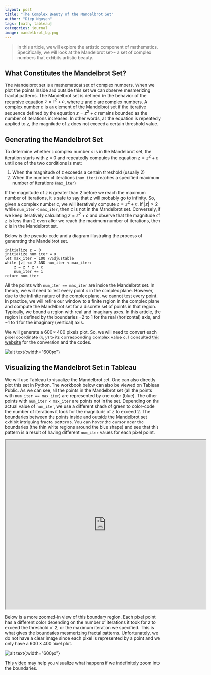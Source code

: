 ```yaml
---
layout: post
title: "The Complex Beauty of the Mandelbrot Set"
author: "Diep Nguyen"
tags: [math, tableau]
categories: journal
image: mandelbrot_bg.png
---
```

> In this article, we will explore the artistic component of mathematics. Specifically, we will look at the Mandelbrot set-- a set of complex numbers that exhibits artistic beauty.

 
## What Constitutes the Mandelbrot Set?

The Mandelbrot set is a mathematical set of complex numbers. When we plot the points inside and outside this set we can observe mesmerizing fractal patterns. The Mandelbrot set is defined by the behavior of the recursive equation $z = z^2 + c$, where $z$ and $c$ are complex numbers. A complex number $c$ is an element of the Mandelbrot set if the iterative sequence defined by the equation $z = z^2 + c$ remains bounded as the number of iterations increases. In other words, as the equation is repeatedly applied to $z$, the magnitude of z does not exceed a certain threshold value.


## Generating the Mandelbrot Set
To determine whether a complex number $c$ is in the Mandelbrot set, the iteration starts with $z = 0$ and repeatedly computes the equation $z = z^2 + c$ until one of the two conditions is met:

1. When the magnitude of z exceeds a certain threshold (usually 2)
2. When the number of iterations (`num_iter`) reaches a specified maximum number of iterations (`max_iter`)

If the magnitude of $z$ is greater than $2$ before we reach the maximum number of iterations, it is safe to say that $z$ will probably go to infinity. So, given a complex number $c$, we will iteratively compute $z = z^2 + c$. If $\lvert z \rvert > 2$ while `num_iter` $<$ `max_iter`, then $c$ is not in the Mandelbrot set. Conversely, if we keep iteratively calculating  $z = z^2 + c$ and observe that the magnitude of $z$ is less than $2$ even after we reach the maximum number of iterations, then $c$ is in the Mandelbrot set. 

Below is the pseudo-code and a diagram illustrating the process of generating the Mandelbrot set.

```
initialize z = 0
initialize num_iter = 0
let max_iter = 100 //adjustable
while |z| <= 2 AND num_iter < max_iter:
	z = z * z + c
	num_iter += 1
return num_iter
```

All the points with `num_iter == max_iter` are inside the Mandelbrot set. In theory, we will need to test every point $c$ in the complex plane. However, due to the infinite nature of the complex plane, we cannot test every point. In practice, we will refine our window to a finite region in the complex plane and compute the Mandelbrot set for a discrete set of points in that region. Typically, we bound a region with real and imaginary axes. In this article, the region is defined by the boundaries $-2$ to $1$ for the real (horizontal) axis, and $-1$ to $1$ for the imaginary (vertical) axis.

We will generate a $600 \times 400$ pixels plot. So, we will need to convert each pixel coordinate $(x,y)$ to its corresponding complex value $c$. I consulted [this website](https://www.codingame.com/playgrounds/2358/how-to-plot-the-mandelbrot-set/mandelbrot-set) for the conversion and the codes. 

![alt text](https://github.com/dnnguyen99/dnnguyen99.github.io/blob/gh-pages/assets/img/mandelbrot.png?raw=true){:width="600px"}
## Visualizing the Mandelbrot Set in Tableau

We will use Tableau to visualize the Mandelbrot set. One can also directly plot this set in Python. The workbook below can also be viewed on Tableau Public. As we can see, all the points in the Mandelbrot set (all the points with `num_iter == max_iter`) are represented by one color (blue). The other points with `num_iter < max_iter` are points not in the set. Depending on the actual value of `num_iter`, we use a different shade of green to color-code the number of iterations it took for the magnitude of $z$ to exceed $2$. The boundaries between the points inside and outside the Mandelbrot set exhibit intriguing fractal patterns. You can hover the cursor near the boundaries (the thin white regions around the blue shape) and see that this pattern is a result of having different `num_iter` values for each pixel point. 

<iframe src="https://public.tableau.com/views/MandelbrotSet_16889171113990/Sheet1?:showVizHome=no&:embed=true"
 width="645" height="545"></iframe>

Below is a more zoomed-in view of this boundary region. Each pixel point has a different color depending on the number of iterations it took for $z$ to exceed the threshold of $2$, or the maximum iteration we specified. This is what gives the boundaries mesmerizing fractal patterns. Unfortunately, we do not have a clear image since each pixel is represented by a point and we only have a $600 \times 400$ pixel plot. 

![alt text](https://github.com/dnnguyen99/dnnguyen99.github.io/blob/gh-pages/assets/img/mandelbrot_zoomed.png?raw=true){:width="600px"}

[This video](https://www.youtube.com/watch?v=b005iHf8Z3g) may help you visualize what happens if we indefinitely zoom into the boundaries. 

